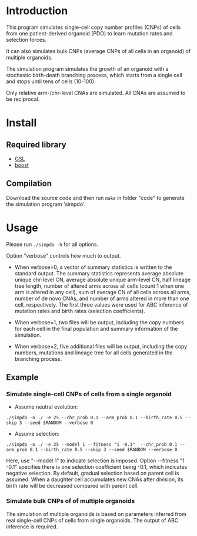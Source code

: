 # Introduction
This program simulates single-cell copy number profiles (CNPs) of cells from one patient-derived organoid (PDO) to learn mutation rates and selection forces.
<!-- uses ABC (approximate Bayesian computation) approach to fit  -->

It can also simulates bulk CNPs (average CNPs of all cells in an organoid) of multiple organoids.

The simulation program simulates the growth of an organoid with a stochastic birth-death branching process,
which starts from a single cell and stops until tens of cells (10-100).
<!-- Assume there is only cell birth, since there is at most 1 cell death. -->
Only relative arm-/chr-level CNAs are simulated.
All CNAs are assumed to be reciprocal.



# Install
## Required library
* [GSL](https://www.gnu.org/software/gsl/)
* [boost](https://www.boost.org)

## Compilation
Download the source code and then run `make` in folder "code" to generate the simulation program 'simpdo'.



# Usage
Please run `./simpdo -h` for all options.

Option "verbose" controls how much to output.

* When verbose=0, a vector of summary statistics is written to the standard output.
The summary statistics represents
average absolute unique chr-level CN, average absolute unique arm-level CN, half lineage tree length, number of altered arms across all cells (count 1 when one arm is altered in any cell), sum of average CN of all cells across all arms, number of de novo CNAs, and number of arms altered in more than one cell, respectively.
The first three values were used for ABC inference of mutation rates and birth rates (selection coefficients).

* When verbose=1, two files will be output, including the copy numbers for each cell in the final population and summary information of the simulation.

* When verbose=2, five additional files will be output, including the copy numbers, mutations and lineage tree for all cells generated in the branching process.



## Example
### Simulate single-cell CNPs of cells from a single organoid

* Assume neutral evolution:
```
./simpdo -o ./ -e 25 --chr_prob 0.1 --arm_prob 0.1 --birth_rate 0.5 --skip 3 --seed $RANDOM --verbose 0
```


* Assume selection:
```
./simpdo -o ./ -e 25 --model 1 --fitness "1 -0.1"  --chr_prob 0.1 --arm_prob 0.1 --birth_rate 0.5 --skip 3 --seed $RANDOM --verbose 0
```
Here, use "--model 1" to indicate selection is imposed.
Option --fitness "1 -0.1" specifies there is one selection coefficient being -0.1, which indicates negative selection.
By default, gradual selection based on parent cell is assumed.
When a daughter cell accumulates new CNAs after division, its birth rate will be decreased compared with parent cell.


### Simulate bulk CNPs of of multiple organoids

The simulation of multiple organoids is based on parameters inferred from real single-cell CNPs of cells from single organoids.
The output of ABC inference is required.
